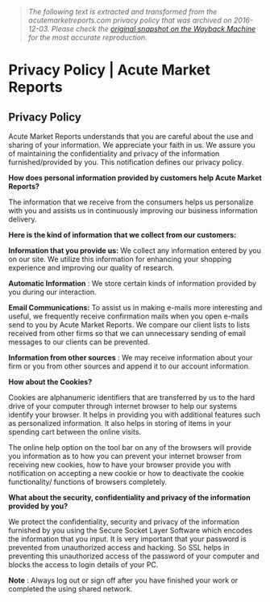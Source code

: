 > *The following text is extracted and transformed from the acutemarketreports.com privacy policy that was archived on 2016-12-03. Please check the [original snapshot on the Wayback Machine](https://web.archive.org/web/20161203082518id_/http%3A//www.acutemarketreports.com/info/privacy-policy) for the most accurate reproduction.*

# Privacy Policy | Acute Market Reports

## Privacy Policy

Acute Market Reports understands that you are careful about the use and sharing of your information. We appreciate your faith in us. We assure you of maintaining the confidentiality and privacy of the information furnished/provided by you. This notification defines our privacy policy.

**How does personal information provided by customers help Acute Market Reports?**

The information that we receive from the consumers helps us personalize with you and assists us in continuously improving our business information delivery.

**Here is the kind of information that we collect from our customers:**

**Information that you provide us:** We collect any information entered by you on our site. We utilize this information for enhancing your shopping experience and improving our quality of research.

**Automatic Information** : We store certain kinds of information provided by you during our interaction.

**Email Communications:** To assist us in making e-mails more interesting and useful, we frequently receive confirmation mails when you open e-mails send to you by Acute Market Reports. We compare our client lists to lists received from other firms so that we can unnecessary sending of email messages to our clients can be prevented.

**Information from other sources** : We may receive information about your firm or you from other sources and append it to our account information.

**How about the Cookies?**

Cookies are alphanumeric identifiers that are transferred by us to the hard drive of your computer through internet browser to help our systems identify your browser. It helps in providing you with additional features such as personalized information. It also helps in storing of items in your spending cart between the online visits.

The online help option on the tool bar on any of the browsers will provide you information as to how you can prevent your internet browser from receiving new cookies, how to have your browser provide you with notification on accepting a new cookie or how to deactivate the cookie functionality/ functions of browsers completely.

**What about the security, confidentiality and privacy of the information provided by you?**

We protect the confidentiality, security and privacy of the information furnished by you using the Secure Socket Layer Software which encodes the information that you input. It is very important that your password is prevented from unauthorized access and hacking. So SSL helps in preventing this unauthorized access of the password of your computer and blocks the access to login details of your PC.

**Note** : Always log out or sign off after you have finished your work or completed the using shared network.
